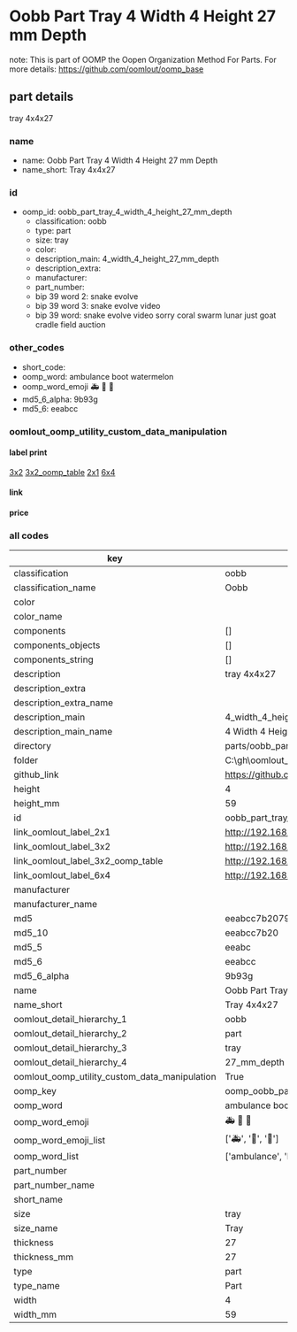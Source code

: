 # Oobb Part Tray 4 Width 4 Height 27 mm Depth  

note: This is part of OOMP the Oopen Organization Method For Parts. For more details: https://github.com/oomlout/oomp_base

##  part details
  



tray 4x4x27



### name
* name: Oobb Part Tray 4 Width 4 Height 27 mm Depth
* name_short: Tray 4x4x27 
### id
* oomp_id: oobb_part_tray_4_width_4_height_27_mm_depth
  * classification: oobb
  * type: part
  * size: tray
  * color: 
  * description_main: 4_width_4_height_27_mm_depth
  * description_extra: 
  * manufacturer: 
  * part_number: 
  * bip 39 word 2: snake evolve
  * bip 39 word 3: snake evolve video
  * bip 39 word: snake evolve video sorry coral swarm lunar just goat cradle field auction

### other_codes
* short_code: 
* oomp_word: ambulance boot watermelon
* oomp_word_emoji :ambulance: :boot: :watermelon:
* md5_6_alpha: 9b93g
* md5_6: eeabcc






### oomlout_oomp_utility_custom_data_manipulation
#### label print
[3x2](http://192.168.1.245:1112/?label=oomp%209b93g)
[3x2_oomp_table](http://192.168.1.108:1112/?label=oomp%209b93g)
[2x1](http://192.168.1.242:1112/?label=oomp%209b93g)
[6x4](http://192.168.1.55:1112/?label=oomp%209b93g)    

#### link

                              

#### price







### all codes 
| key | value |  
| --- | --- |  
| classification | oobb |  
| classification_name | Oobb |  
| color |  |  
| color_name |  |  
| components | [] |  
| components_objects | [] |  
| components_string | [] |  
| description | tray 4x4x27 |  
| description_extra |  |  
| description_extra_name |  |  
| description_main | 4_width_4_height_27_mm_depth |  
| description_main_name | 4 Width 4 Height 27 mm Depth |  
| directory | parts/oobb_part_tray_4_width_4_height_27_mm_depth |  
| folder | C:\gh\oomlout_oobb_version_4_generated_parts\parts\oobb_part_tray_4_width_4_height_27_mm_depth |  
| github_link | https://github.com/oomlout/oomlout_oomp_part_src/tree/main/parts/oobb_part_tray_4_width_4_height_27_mm_depth |  
| height | 4 |  
| height_mm | 59 |  
| id | oobb_part_tray_4_width_4_height_27_mm_depth |  
| link_oomlout_label_2x1 | http://192.168.1.242:1112/?label=oomp%209b93g |  
| link_oomlout_label_3x2 | http://192.168.1.245:1112/?label=oomp%209b93g |  
| link_oomlout_label_3x2_oomp_table | http://192.168.1.108:1112/?label=oomp%209b93g |  
| link_oomlout_label_6x4 | http://192.168.1.55:1112/?label=oomp%209b93g |  
| manufacturer |  |  
| manufacturer_name |  |  
| md5 | eeabcc7b207970a36d981cf7e7938e69 |  
| md5_10 | eeabcc7b20 |  
| md5_5 | eeabc |  
| md5_6 | eeabcc |  
| md5_6_alpha | 9b93g |  
| name | Oobb Part Tray 4 Width 4 Height 27 mm Depth |  
| name_short | Tray 4x4x27  |  
| oomlout_detail_hierarchy_1 | oobb |  
| oomlout_detail_hierarchy_2 | part |  
| oomlout_detail_hierarchy_3 | tray |  
| oomlout_detail_hierarchy_4 | 27_mm_depth |  
| oomlout_oomp_utility_custom_data_manipulation | True |  
| oomp_key | oomp_oobb_part_tray_4_width_4_height_27_mm_depth |  
| oomp_word | ambulance boot watermelon |  
| oomp_word_emoji | :ambulance: :boot: :watermelon: |  
| oomp_word_emoji_list | [':ambulance:', ':boot:', ':watermelon:'] |  
| oomp_word_list | ['ambulance', 'boot', 'watermelon'] |  
| part_number |  |  
| part_number_name |  |  
| short_name |  |  
| size | tray |  
| size_name | Tray |  
| thickness | 27 |  
| thickness_mm | 27 |  
| type | part |  
| type_name | Part |  
| width | 4 |  
| width_mm | 59 |  
